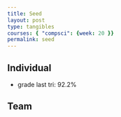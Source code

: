 ```yaml
---
title: Seed
layout: post 
type: tangibles
courses: { "compsci": {week: 20 }}
permalink: seed
---
```


## Individual

- grade last tri: 92.2%






## Team